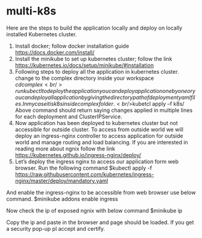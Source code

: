 # multi-k8s
Here are the steps to build the application locally and deploy on locally installed Kubernetes cluster. 
1. Install docker; follow docker installation guide https://docs.docker.com/install/
2. Install the minikube to set up kubernetes cluster; follow the link https://kubernetes.io/docs/setup/minikube/#installation
3. Following steps to deploy all the application in kubernetes cluster.
  <br/>change to the complex directory inside your workspace
  <br/>$cd complex
  <br/>run kubectl to deploy the application you can deploy application one by one or you can deploy all application by giving the directory path of deployment yaml files. In my case it is k8s in side complex folder.
  <br/>$kubetcl apply –f  k8s/
  <br/>Above command should return saying changes applied in multiple lines for each deployment and ClusterIPService.
4. Now application has been deployed to kubernetes cluster but not accessible for outside cluster. 
To access from outside world we will   deploy an ingress-nginx controller to access application for outside world and manage routing and load balancing. 
If you are interested in reading more about ngnix follow the link https://kubernetes.github.io/ingress-nginx/deploy/
5. Let’s deploy the ingress nginx to access our application form web browser.
  Run the following command 
  $kubectl apply -f https://raw.githubusercontent.com/kubernetes/ingress-nginx/master/deploy/mandatory.yaml
  
  And enable the ingress-nginx to be accessible from web browser use below command.
  $minikube addons enable ingress

  Now check the ip of exposed ngnix with below command
  $minikube ip 

  Copy the ip and paste in the browser and page should be loaded. If you get a security pop-up pl accept and certify.
